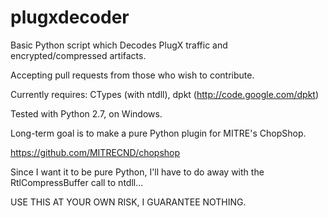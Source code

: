 plugxdecoder
============

Basic Python script which Decodes PlugX traffic and encrypted/compressed 
artifacts. 

Accepting pull requests from those who wish to contribute. 

Currently requires:
CTypes (with ntdll), 
dpkt (http://code.google.com/dpkt)

Tested with Python 2.7, on Windows.


Long-term goal is to make a pure Python plugin for MITRE's ChopShop.

https://github.com/MITRECND/chopshop


Since I want it to be pure Python, I'll have to do away with the 
RtlCompressBuffer call to ntdll...


USE THIS AT YOUR OWN RISK, I GUARANTEE NOTHING.
